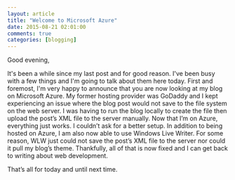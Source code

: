 ```yaml
---
layout: article
title: "Welcome to Microsoft Azure"
date: 2015-08-21 02:01:00
comments: true
categories: [blogging]
---
```


Good evening,

It's been a while since my last post and for good reason. I've been busy with a few things and I'm going to talk about them here today. First and foremost, I'm very happy to announce that you are now looking at my blog on Microsoft Azure. My former hosting provider was GoDaddy and I kept experiencing an issue where the blog post would not save to the file system on the web server. I was having to run the blog locally to create the file then upload the post’s XML file to the server manually. Now that I’m on Azure, everything just works. I couldn’t ask for a better setup. In addition to being hosted on Azure, I am also now able to use Windows Live Writer. For some reason, WLW just could not save the post’s XML file to the server nor could it pull my blog’s theme. Thankfully, all of that is now fixed and I can get back to writing about web development.

That’s all for today and until next time.
